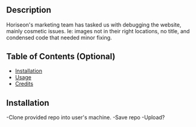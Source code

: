 # <Horiseon-Marketing-Assignment>
## Description
Horiseon's marketing team has tasked us with debugging the website, mainly cosmetic issues. Ie: images not in their right locations,
no title, and condensed code that needed minor fixing.  

## Table of Contents (Optional)
- [Installation](#installation)
- [Usage](#usage)
- [Credits](#credits)
## Installation
-Clone provided repo into user's machine.
-Save repo
-Upload?


